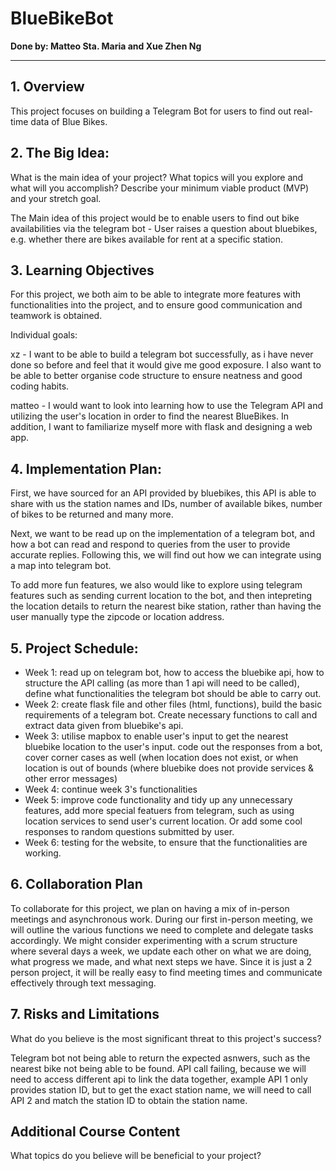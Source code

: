 # BlueBikeBot
**Done by: Matteo Sta. Maria and Xue Zhen Ng**

---

## 1. Overview

This project focuses on building a Telegram Bot for users to find out real-time data of Blue Bikes.

## 2. The Big Idea: 

What is the main idea of your project? What topics will you explore and what will you accomplish? Describe your minimum viable product (MVP) and your stretch goal.

The Main idea of this project would be to enable users to find out bike availabilities via the telegram bot - User raises a question about bluebikes, e.g. whether there are bikes available for rent at a specific station. 

## 3. Learning Objectives

For this project, we both aim to be able to integrate more features with functionalities into the project, and to ensure good communication and teamwork is obtained. 

Individual goals:

xz - I want to be able to build a telegram bot successfully, as i have never done so before and feel that it would give me good exposure. I also want to be able to better organise code structure to ensure neatness and good coding habits. 

matteo - I would want to look into learning how to use the Telegram API and utilizing the user's location in order to find the nearest BlueBikes. In addition, I want to familiarize myself more with flask and designing a web app.

## 4. Implementation Plan: 
First, we have sourced for an API provided by bluebikes, this API is able to share with us the station names and IDs, number of available bikes, number of bikes to be returned and many more. 

Next, we want to be read up on the implementation of a telegram bot, and how a bot can read and respond to queries from the user to provide accurate replies. Following this, we will find out how we can integrate using a map into telegram bot. 

To add more fun features, we also would like to explore using telegram features such as sending current location to the bot, and then intepreting the location details to return the nearest bike station, rather than having the user manually type the zipcode or location address. 


## 5. Project Schedule: 

- Week 1: read up on telegram bot, how to access the bluebike api, how to structure the API calling (as more than 1 api will need to be called), define what functionalities the telegram bot should be able to carry out. 
- Week 2: create flask file and other files (html, functions), build the basic requirements of a telegram bot. Create necessary functions to call and extract data given from bluebike's api.
- Week 3: utilise mapbox to enable user's input to get the nearest bluebike location to the user's input. code out the responses from a bot, cover corner cases as well (when location does not exist, or when location is out of bounds (where bluebike does not provide services & other error messages)
- Week 4: continue week 3's functionalities 
- Week 5: improve code functionality and tidy up any unnecessary features, add more special featuers from telegram, such as using location services to send user's current location. Or add some cool responses to random questions submitted by user. 
- Week 6: testing for the website, to ensure that the functionalities are working. 

## 6. Collaboration Plan

To collaborate for this project, we plan on having a mix of in-person meetings and asynchronous work. During our first in-person meeting, we will outline the various functions we need to complete and delegate tasks accordingly. We might consider experimenting with a scrum structure where several days a week, we update each other on what we are doing, what progress we made, and what next steps we have. Since it is just a 2 person project, it will be really easy to find meeting times and communicate effectively through text messaging.

## 7. Risks and Limitations

What do you believe is the most significant threat to this project's success?

Telegram bot not being able to return the expected asnwers, such as the nearest bike not being able to be found. API call failing, because we will need to access different api to link the data together, example API 1 only provides station ID, but to get the exact station name, we will need to call API 2 and match the station ID to obtain the station name. 

## Additional Course Content

What topics do you believe will be beneficial to your project?

